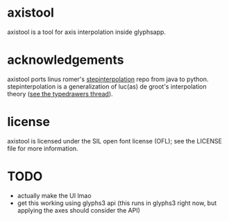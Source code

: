 # axistool

axistool is a tool for axis interpolation inside glyphsapp.

# acknowledgements

axistool ports linus romer's [stepinterpolation](https://github.com/linusromer/stepinterpolation) repo from java to python. stepinterpolation is a generalization of luc(as) de groot's interpolation theory ([see the typedrawers thread](https://typedrawers.com/discussion/2665/a-generalization-of-lucas-de-groot-s-interpolation-theory)). 

# license

axistool is licensed under the SIL open font license (OFL); see the LICENSE file for more information.

# TODO

- actually make the UI lmao
- get this working using glyphs3 api (this runs in glyphs3 right now, but applying the axes should consider the API)
